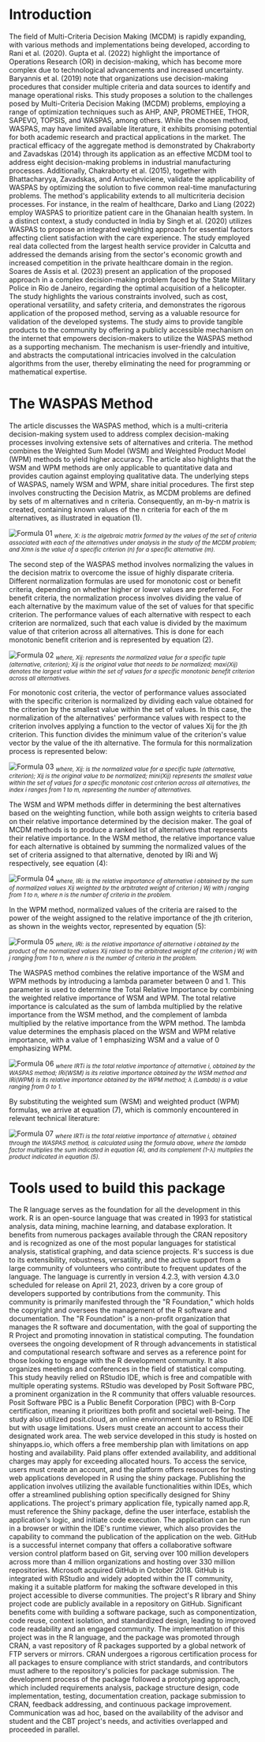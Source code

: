     
# Introduction


The field of Multi-Criteria Decision Making (MCDM) is rapidly expanding, with various methods and implementations being developed, according to Rani et al. (2020).
Gupta et al. (2022) highlight the importance of Operations Research (OR) in decision-making, which has become more complex due to technological advancements and increased uncertainty.
Baryannis et al. (2019) note that organizations use decision-making procedures that consider multiple criteria and data sources to identify and manage operational risks.
This study proposes a solution to the challenges posed by Multi-Criteria Decision Making (MCDM) problems, employing a range of optimization techniques such as AHP, ANP, PROMETHEE, THOR, SAPEVO, TOPSIS, and WASPAS, among others.
While the chosen method, WASPAS, may have limited available literature, it exhibits promising potential for both academic research and practical applications in the market.
The practical efficacy of the aggregate method is demonstrated by Chakraborty and Zavadskas (2014) through its application as an effective MCDM tool to address eight decision-making problems in industrial manufacturing processes.
Additionally, Chakraborty et al. (2015), together with Bhattacharyya, Zavadskas, and Antucheviciene, validate the applicability of WASPAS by optimizing the solution to five common real-time manufacturing problems.
The method's applicability extends to all multicriteria decision processes.
For instance, in the realm of healthcare, Darko and Liang (2022) employ WASPAS to prioritize patient care in the Ghanaian health system.
In a distinct context, a study conducted in India by Singh et al. (2020) utilizes WASPAS to propose an integrated weighting approach for essential factors affecting client satisfaction with the care experience.
The study employed real data collected from the largest health service provider in Calcutta and addressed the demands arising from the sector's economic growth and increased competition in the private healthcare domain in the region.
Soares de Assis et al. (2023) present an application of the proposed approach in a complex decision-making problem faced by the State Military Police in Rio de Janeiro, regarding the optimal acquisition of a helicopter.
The study highlights the various constraints involved, such as cost, operational versatility, and safety criteria, and demonstrates the rigorous application of the proposed method, serving as a valuable resource for validation of the developed systems.
The study aims to provide tangible products to the community by offering a publicly accessible mechanism on the internet that empowers decision-makers to utilize the WASPAS method as a supporting mechanism.
The mechanism is user-friendly and intuitive, and abstracts the computational intricacies involved in the calculation algorithms from the user, thereby eliminating the need for programming or mathematical expertise.

# The WASPAS Method

The article discusses the WASPAS method, which is a multi-criteria decision-making system used to address complex decision-making processes involving extensive sets of alternatives and criteria.
The method combines the Weighted Sum Model (WSM) and Weighted Product Model (WPM) methods to yield higher accuracy.
The article also highlights that the WSM and WPM methods are only applicable to quantitative data and provides caution against employing qualitative data.
The underlying steps of WASPAS, namely WSM and WPM, share initial procedures.
The first step involves constructing the Decision Matrix, as MCDM problems are defined by sets of m alternatives and n criteria.
Consequently, an m-by-n matrix is created, containing known values of the n criteria for each of the m alternatives, as illustrated in equation (1).

![Formula 01](inst/images/formula01.jpg)
*<sub>where, X: is the algebraic matrix formed by the values of the set of criteria associated with each of the alternatives under analysis in the study of the MCDM problem; and Xmn is the value of a specific criterion (n) for a specific alternative (m).</sub>*

The second step of the WASPAS method involves normalizing the values in the decision matrix to overcome the issue of highly disparate criteria.
Different normalization formulas are used for monotonic cost or benefit criteria, depending on whether higher or lower values are preferred.
For benefit criteria, the normalization process involves dividing the value of each alternative by the maximum value of the set of values for that specific criterion.
The performance values of each alternative with respect to each criterion are normalized, such that each value is divided by the maximum value of that criterion across all alternatives.
This is done for each monotonic benefit criterion and is represented by equation (2).

![Formula 02](inst/images/formula02.jpg)
*<sub>where, Xij: represents the normalized value for a specific tuple (alternative, criterion); Xij is the original value that needs to be normalized; maxi(Xij) denotes the largest value within the set of values for a specific monotonic benefit criterion across all alternatives.</sub>*

For monotonic cost criteria, the vector of performance values associated with the specific criterion is normalized by dividing each value obtained for the criterion by the smallest value within the set of values.
In this case, the normalization of the alternatives' performance values with respect to the criterion involves applying a function to the vector of values Xij for the jth criterion.
This function divides the minimum value of the criterion's value vector by the value of the ith alternative.
The formula for this normalization process is represented below:

![Formula 03](inst/images/formula03.jpg)
*<sub>where, Xij: is the normalized value for a specific tuple (alternative, criterion); Xij is the original value to be normalized; mini(Xij) represents the smallest value within the set of values for a specific monotonic cost criterion across all alternatives, the index i ranges from 1 to m, representing the number of alternatives.</sub>*

The WSM and WPM methods differ in determining the best alternatives based on the weighting function, while both assign weights to criteria based on their relative importance determined by the decision maker.
The goal of MCDM methods is to produce a ranked list of alternatives that represents their relative importance.
In the WSM method, the relative importance value for each alternative is obtained by summing the normalized values of the set of criteria assigned to that alternative, denoted by IRi and Wj respectively, see equation (4):

![Formula 04](inst/images/formula04.jpg)
*<sub>where, IRi: is the relative importance of alternative i obtained by the sum of normalized values Xij weighted by the arbitrated weight of criterion j Wj with j ranging from 1 to n, where n is the number of criteria in the problem.</sub>*

In the WPM method, normalized values of the criteria are raised to the power of the weight assigned to the relative importance of the jth criterion, as shown in the weights vector, represented by equation (5):

![Formula 05](inst/images/formula05.jpg)
*<sub>where, IRi: is the relative importance of alternative i obtained by the product of the normalized values Xij raised to the arbitrated weight of the criterion j Wj with j ranging from 1 to n, where n is the number of criteria in the problem.</sub>*

The WASPAS method combines the relative importance of the WSM and WPM methods by introducing a lambda parameter between 0 and 1.
This parameter is used to determine the Total Relative Importance by combining the weighted relative importance of WSM and WPM.
The total relative importance is calculated as the sum of lambda multiplied by the relative importance from the WSM method, and the complement of lambda multiplied by the relative importance from the WPM method.
The lambda value determines the emphasis placed on the WSM and WPM relative importance, with a value of 1 emphasizing WSM and a value of 0 emphasizing WPM.

![Formula 06](inst/images/formula06.jpg)
*<sub>where IRTi is the total relative importance of alternative i, obtained by the WASPAS method; IRi(WSM) is its relative importance obtained by the WSM method and IRi(WPM) is its relative importance obtained by the WPM method; λ (Lambda) is a value ranging from 0 to 1.</sub>*

By substituting the weighted sum (WSM) and weighted product (WPM) formulas, we arrive at equation (7), which is commonly encountered in relevant technical literature:

![Formula 07](inst/images/formula07.jpg)
*<sub>where IRTi is the total relative importance of alternative i, obtained through the WASPAS method, is calculated using the formula above, where the lambda factor multiplies the sum indicated in equation (4), and its complement (1-λ) multiplies the product indicated in equation (5).</sub>*

# Tools used to build this package


The R language serves as the foundation for all the development in this work.
R is an open-source language that was created in 1993 for statistical analysis, data mining, machine learning, and database exploration.
It benefits from numerous packages available through the CRAN repository and is recognized as one of the most popular languages for statistical analysis, statistical graphing, and data science projects.
R's success is due to its extensibility, robustness, versatility, and the active support from a large community of volunteers who contribute to frequent updates of the language.
The language is currently in version 4.2.3, with version 4.3.0 scheduled for release on April 21, 2023, driven by a core group of developers supported by contributions from the community.
This community is primarily manifested through the "R Foundation," which holds the copyright and oversees the management of the R software and documentation.
The "R Foundation" is a non-profit organization that manages the R software and documentation, with the goal of supporting the R Project and promoting innovation in statistical computing.
The foundation oversees the ongoing development of R through advancements in statistical and computational research software and serves as a reference point for those looking to engage with the R development community.
It also organizes meetings and conferences in the field of statistical computing.
This study heavily relied on RStudio IDE, which is free and compatible with multiple operating systems.
RStudio was developed by Posit Software PBC, a prominent organization in the R community that offers valuable resources.
Posit Software PBC is a Public Benefit Corporation (PBC) with B-Corp certification, meaning it prioritizes both profit and societal well-being.
The study also utilized posit.cloud, an online environment similar to RStudio IDE but with usage limitations.
Users must create an account to access their designated work area.
The web service developed in this study is hosted on shinyapps.io, which offers a free membership plan with limitations on app hosting and availability.
Paid plans offer extended availability, and additional charges may apply for exceeding allocated hours.
To access the service, users must create an account, and the platform offers resources for hosting web applications developed in R using the shiny package.
Publishing the application involves utilizing the available functionalities within IDEs, which offer a streamlined publishing option specifically designed for Shiny applications.
The project's primary application file, typically named app.R, must reference the Shiny package, define the user interface, establish the application's logic, and initiate code execution.
The application can be run in a browser or within the IDE's runtime viewer, which also provides the capability to command the publication of the application on the web.
GitHub is a successful internet company that offers a collaborative software version control platform based on Git, serving over 100 million developers across more than 4 million organizations and hosting over 330 million repositories.
Microsoft acquired GitHub in October 2018.
GitHub is integrated with RStudio and widely adopted within the IT community, making it a suitable platform for making the software developed in this project accessible to diverse communities.
The project's R library and Shiny project code are publicly available in a repository on GitHub.
Significant benefits come with building a software package, such as componentization, code reuse, context isolation, and standardized design, leading to improved code readability and an engaged community.
The implementation of this project was in the R language, and the package was promoted through CRAN, a vast repository of R packages supported by a global network of FTP servers or mirrors.
CRAN undergoes a rigorous certification process for all packages to ensure compliance with strict standards, and contributors must adhere to the repository's policies for package submission.
The development process of the package followed a prototyping approach, which included requirements analysis, package structure design, code implementation, testing, documentation creation, package submission to CRAN, feedback addressing, and continuous package improvement.
Communication was ad hoc, based on the availability of the advisor and student and the CBT project's needs, and activities overlapped and proceeded in parallel.
